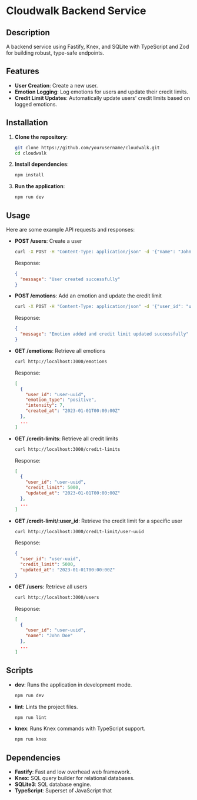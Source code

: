 # Cloudwalk Backend Service

## Description
A backend service using Fastify, Knex, and SQLite with TypeScript and Zod for building robust, type-safe endpoints.

## Features
- **User Creation**: Create a new user.
- **Emotion Logging**: Log emotions for users and update their credit limits.
- **Credit Limit Updates**: Automatically update users' credit limits based on logged emotions.

## Installation
1. **Clone the repository**:
    ```sh
    git clone https://github.com/yourusername/cloudwalk.git
    cd cloudwalk
    ```
2. **Install dependencies**:
    ```sh
    npm install
    ```
3. **Run the application**:
    ```sh
    npm run dev
    ```

## Usage
Here are some example API requests and responses:

- **POST /users**: Create a user
    ```sh
    curl -X POST -H "Content-Type: application/json" -d '{"name": "John Doe"}' http://localhost:3000/users
    ```
    Response:
    ```json
    {
      "message": "User created successfully"
    }
    ```

- **POST /emotions**: Add an emotion and update the credit limit
    ```sh
    curl -X POST -H "Content-Type: application/json" -d '{"user_id": "user-uuid", "emotion_type": "positive", "intensity": 7}' http://localhost:3000/emotions
    ```
    Response:
    ```json
    {
      "message": "Emotion added and credit limit updated successfully"
    }
    ```

- **GET /emotions**: Retrieve all emotions
    ```sh
    curl http://localhost:3000/emotions
    ```
    Response:
    ```json
    [
      {
        "user_id": "user-uuid",
        "emotion_type": "positive",
        "intensity": 7,
        "created_at": "2023-01-01T00:00:00Z"
      },
      ...
    ]
    ```

- **GET /credit-limits**: Retrieve all credit limits
    ```sh
    curl http://localhost:3000/credit-limits
    ```
    Response:
    ```json
    [
      {
        "user_id": "user-uuid",
        "credit_limit": 5000,
        "updated_at": "2023-01-01T00:00:00Z"
      },
      ...
    ]
    ```

- **GET /credit-limit/:user_id**: Retrieve the credit limit for a specific user
    ```sh
    curl http://localhost:3000/credit-limit/user-uuid
    ```
    Response:
    ```json
    {
      "user_id": "user-uuid",
      "credit_limit": 5000,
      "updated_at": "2023-01-01T00:00:00Z"
    }
    ```

- **GET /users**: Retrieve all users
    ```sh
    curl http://localhost:3000/users
    ```
    Response:
    ```json
    [
      {
        "user_id": "user-uuid",
        "name": "John Doe"
      },
      ...
    ]
    ```

## Scripts
- **dev**: Runs the application in development mode.
    ```sh
    npm run dev
    ```
- **lint**: Lints the project files.
    ```sh
    npm run lint
    ```
- **knex**: Runs Knex commands with TypeScript support.
    ```sh
    npm run knex
    ```

## Dependencies
- **Fastify**: Fast and low overhead web framework.
- **Knex**: SQL query builder for relational databases.
- **SQLite3**: SQL database engine.
- **TypeScript**: Superset of JavaScript that
